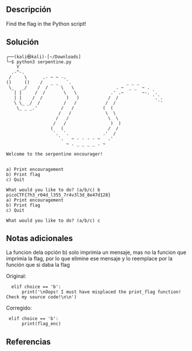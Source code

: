 ## Descripción
Find the flag in the Python script!

## Solución
```bash()
┌──(kali㉿kali)-[~/Downloads]
└─$ python3 serpentine.py
    Y
  .-^-.
 /     \      .- ~ ~ -.
()     ()    /   _ _   `.                     _ _ _
 \_   _/    /  /     \   \                . ~  _ _  ~ .
   | |     /  /       \   \             .' .~       ~-. `.
   | |    /  /         )   )           /  /             `.`.
   \ \_ _/  /         /   /           /  /                `'
    \_ _ _.'         /   /           (  (
                    /   /             \  \
                   /   /               \  \
                  /   /                 )  )
                 (   (                 /  /
                  `.  `.             .'  /
                    `.   ~ - - - - ~   .'
                       ~ . _ _ _ _ . ~

Welcome to the serpentine encourager!


a) Print encouragement
b) Print flag
c) Quit

What would you like to do? (a/b/c) b
picoCTF{7h3_r04d_l355_7r4v3l3d_8e47d128}
a) Print encouragement
b) Print flag
c) Quit

What would you like to do? (a/b/c) c
```

## Notas adicionales
La funcion dela opción b) solo imprimia un mensaje, mas no la funcion que imprimia la flag, por lo que elimine ese mensaje y lo reemplace por la función que si daba la flag

Original:
```python()
  elif choice == 'b':
      print('\nOops! I must have misplaced the print_flag function! Check my source code!\n\n')
```

Corregido:
```python()
 elif choice == 'b':
      print(flag_enc)
```


## Referencias 